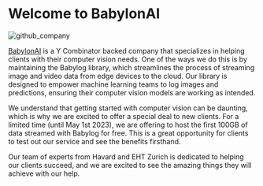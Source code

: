 # Welcome to BabylonAI

![github_company](https://user-images.githubusercontent.com/16129326/215275329-b6d857ea-e66e-4fef-91fd-d979ca598081.png)

[BabylonAI](https://babylonai.dev) is a Y Combinator backed company that specializes in helping clients with their computer vision needs. One of the ways we do this is by maintaining the Babylog library, which streamlines the process of streaming image and video data from edge devices to the cloud. Our library is designed to empower machine learning teams to log images and predictions, ensuring their computer vision models are working as intended.

We understand that getting started with computer vision can be daunting, which is why we are excited to offer a special deal to new clients. For a limited time (until May 1st 2023), we are offering to host the first 100GB of data streamed with Babylog for free. This is a great opportunity for clients to test out our service and see the benefits firsthand.

Our team of experts from Havard and EHT Zurich is dedicated to helping our clients succeed, and we are excited to see the amazing things they will achieve with our help.

